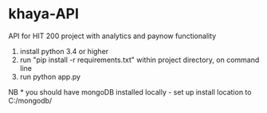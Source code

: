 # khaya-API

API for HIT 200 project with analytics and paynow functionality

1. install python 3.4 or higher
2. run "pip install -r requirements.txt" within project directory, on command line
3. run python app.py

NB \* you should have mongoDB installed locally - set up install location to C:/mongodb/
